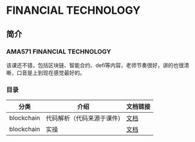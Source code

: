 # FINANCIAL TECHNOLOGY

## 简介

### AMA571 FINANCIAL TECHNOLOGY

该课还不错，包括区块链、智能合约、defi等内容，老师节奏很好，讲的也很清晰，口音是上到现在感觉最好的。

### 目录

| 分类         | 介绍            | 文档链接                          |    
|------------|---------------|-------------------------------|
| blockchain | 代码解析（代码来源于课件) | [文档](./blockchain/code.md)    |         
| blockchain | 实操            | [文档](../blockchain/readme.md) |  |



